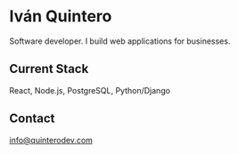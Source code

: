 # Iván Quintero

Software developer. I build web applications for businesses.

## Current Stack
React, Node.js, PostgreSQL, Python/Django

## Contact
info@quinterodev.com
